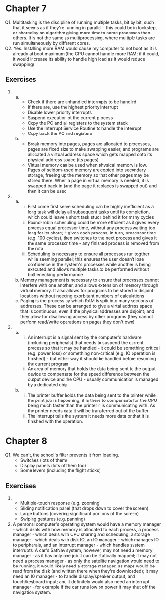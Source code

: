<!-- 2343432205 -->
<style>
    :not(ul) + ol {
        counter-reset: list-ctr;
        list-style-type: none;
        list-style-position: outside;
    }
    :not(ul) + ol > li {
        counter-increment: list-ctr;
    }
    :not(ul) + ol > li::before {
        content:"Q" counter(list-ctr) ". ";
        margin-left: -25px;
    }
    ol ul {
        list-style-type: lower-alpha;
    }
    ol ul ul {
        list-style-type: lower-roman;
    }
    ul ol, ol ol {
        list-style-type: circle;
    }
    ul {
        list-style-type: decimal;
    }
    ul ul {
        list-style-type: lower-alpha;
    }
    ul ul ul {
        list-style-type: lower-roman;
    }
</style>

# Chapter 7

1. Multitasking is the discipline of running multiple tasks, bit by bit, such that it seems as if they're running in parallel - this could be in lockstep, or shared by an algorithm giving more time to some processes than others. It is not the same as multiprocessing, where multiple tasks are run simultaneously by different cores.
2. Yes. Installing more RAM would cause my computer to not boot as it is already at boot maximum (the CPU cannot handle more RAM; if it could, it would increase its ability to handle high load as it would reduce swapping)

## Exercises

- &#x200b;
  - &#x200b;
      1. Check if there are unhandled interrupts to be handled
      2. If there are, use the highest priority interrupt
      3. Disable lower priority interrupts
      4. Suspend execution ot the current process
      5. Copy the PC and all registers to the system stack
      6. Use the Interrupt Service Routine to handle the interrupt
      7. Copy back the PC and registers
  - &#x200b;
      1. Break memory into pages, pages are allocated to processes, pages are fixed size to make swapping easier, and programs are allocated a virtual address space which gets mapped onto its physical address space (its pages)
      2. Virtual memory can be used when physical memory is low. Pages of seldom-used memory are copied into secondary storage, freeing up the memory so that other pages may be stored there. When a page in virtual memory is needed, it is swapped back in (and the page it replaces is swapped out) and then it can be used
- &#x200b;
  - &#x200b;
    - First come first serve scheduling can be highly inefficient as a long task will delay all subsequent tasks until its completion, which could leave a short task stuck behind it for many cycles
    - Round-robin scheduling could be more efficient as it gives every process equal processor time, without any process waiting too long for its share; it gives each process, in turn, processor time (e.g. 100 cycles), then switches to the next process and gives it the same processor time - any finished process is removed from the rota
    - Scheduling is necessary to ensure all processes run togther while seeming parallel; this ensures the user doesn't lose confidence in the system's processes while another is being executed and allows multiple tasks to be performed without bottlenecking performance
  - Memory management is necessary to ensure that processes cannot interfere with one another, and allows extension of memory through virtual memory. It also allows for programs to be stored in disjoint locations without needing exorbitant numbers of calculations
  - Paging is the process by which RAM is split into many sections of addresses. These can be arranged to give a virtal address space that is continuous, even if the physical addresses are disjoint; and they allow for disallowing access by other programs (they cannot perform read/write operations on pages they don't own)
- &#x200b;
  - &#x200b;
    - An interrupt is a signal sent by the computer's hardware (including peripherals) that needs to suspend the current process so that it may be handled - it could be something critical (e.g. power loss) or something non-critical (e.g. IO operation is finished) - but either way it should be handled before resuming the current program
    - An area of memory that holds the data being sent to the output device to compensate for the speed difference between the output device and the CPU - usually communication is managed by a dedicated chip
  - &#x200b;
    - The printer buffer holds the data being sent to the printer while the print job is happening; it is there to compensate for the CPU being much faster than the printer it is communicating with. As the printer needs data it will be transferred out of the buffer
    - The interrupt tells the system it needs more data or that it is finished with the operation.

# Chapter 8

1. We can't, the school's filter prevents it from loading.
    1. Switches (lots of them)
    2. Display panels (lots of them too)
    3. Some levers (including the flight sticks)

## Exercises

- &#x200b;
    1. Multiple-touch response (e.g. zooming)
    2. Sliding notification panel (that drops down to cover the screen)
    3. Large buttons (covering significant portions of the screen)
    4. Swiping gestures (e.g. panning)
- A personal computer's operating system would have a memory manager - which deals with how memory is allocated to each process, a process manager - which deals with CPU sharing and scheduling, a storage manager - which deals with disk IO, an IO manager - which manages IO to peripherals, and an interrupt manager - which handles system interrupts. A car's SatNav system, however, may not need a memory manager - as it has only one job it can be statically mapped; it may not need a process manager - as only the satellite navigation would need to be running; it would likely need a storage manager, as maps would be read from the disk (and written there when they're downloaded); it may need an IO manager - to handle display/speaker output, and touch/keyboard input; and it definitely would also need an interrupt manager - for example if the car runs low on power it may shut off the navigation system.
